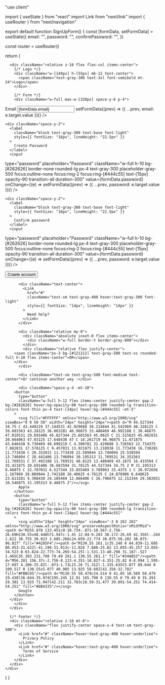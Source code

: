 "use client"

import { useState } from "react"
import Link from "next/link"
import { useRouter } from "next/navigation"

export default function SignUpForm() {
  const [formData, setFormData] = useState({
    email: "",
    password: "",
    confirmPassword: "",
  })

  const router = useRouter()

  return (
    <div className="w-full min-h-screen bg-[#171717] relative overflow-hidden px-4 lg:px-8 py-12 flex flex-col justify-between">
      <div className="radial-gradient absolute w-full h-[50%] top-0 left-0 pointer-events-none"></div>

      <div className="relative z-10 flex flex-col items-center">
        {/* Logo */}
        <div className="w-[149px] h-[55px] mb-12 text-center">
          <span className="text-gray-300 text-3xl font-semibold mt-24">Logo</span>
        </div>

        {/* Form */}
        <div className="w-full max-w-[320px] space-y-6 p-4">
  <div className="space-y-6">
    <div className="space-y-2">
    <label className="block text-gray-300 text-base font-light mb-2 text-[16px] -mt-6">
            Email
          </label>
          <input
  type="email"
  placeholder="name@host.com"
  className="w-full h-10 bg-[#262626] border-none rounded-lg px-4 text-gray-300 placeholder-gray-500 focus:outline-none focus:ring-2 focus:ring-[#444c55] text-[15px] opacity-90 transition-all duration-300"
  value={formData.email}
  onChange={(e) => setFormData((prev) => ({ ...prev, email: e.target.value }))}
 />
    </div>

    <div className="space-y-2">
      <label
        className="block text-gray-300 text-base font-light"
        style={{ fontSize: "16px", lineHeight: "22.5px" }}
      >
        Create Password
      </label>
      <input
  type="password"
  placeholder="Password"
  className="w-full h-10 bg-[#262626] border-none rounded-lg px-4 text-gray-300 placeholder-gray-500 focus:outline-none focus:ring-2 focus:ring-[#444c55] text-[15px] opacity-90 transition-all duration-300"
  value={formData.password}
  onChange={(e) => setFormData((prev) => ({ ...prev, password: e.target.value }))}
 />
    </div>

    <div className="space-y-2">
      <label
        className="block text-gray-300 text-base font-light"
        style={{ fontSize: "16px", lineHeight: "22.5px" }}
      >
        Confirm password
      </label>
      <input
  type="password"
  placeholder="Password"
  className="w-full h-10 bg-[#262626] border-none rounded-lg px-4 text-gray-300 placeholder-gray-500 focus:outline-none focus:ring-2 focus:ring-[#444c55] text-[15px] opacity-90 transition-all duration-300"
  value={formData.password}
  onChange={(e) => setFormData((prev) => ({ ...prev, password: e.target.value }))}
 />
    </div>
  </div>
  <button
  type="submit"
  className="w-full h-12 bg-gradient-to-r from-blue-400 to-blue-600 text-white rounded-lg transition-opacity font-light flex items-center justify-center text-[16px] hover:shadow-[0_0_10px_#5e81ff]"
>
  Craete account
</button>

          <div className="text-center">
            <Link
              href="#"
              className="text-sm text-gray-400 hover:text-gray-300 font-light"
              style={{ fontSize: "14px", lineHeight: "14px" }}
            >
              Need help?
            </Link>
          </div>

          <div className="relative my-8">
            <div className="absolute inset-0 flex items-center">
              <div className="w-full border-t border-gray-800"></div>
            </div>
            <div className="relative flex justify-center">
        <span className="px-3 bg-[#121212] text-gray-500 text-xs rounded-full h-10 flex items-center">OR</span>
        </div>
          </div>

          <div className="text-sm text-gray-500 font-medium text-center">Or continue another way :</div>

          <div className="space-y-4 -mt-10">
        <button
          type="button"
          className="w-full h-12 flex items-center justify-center gap-2 bg-[#262626] hover:bg-opacity-80 text-gray-300 rounded-lg transition-colors font-thin px-4 text-[14px] hover:bg-[#444c55] -mt-5"
        >
          <svg fill="#FFFFFF" xmlns="http://www.w3.org/2000/svg"  viewBox="0 0 50 50" width="24px" height="24px"><path d="M 44.527344 34.75 C 43.449219 37.144531 42.929688 38.214844 41.542969 40.328125 C 39.601563 43.28125 36.863281 46.96875 33.480469 46.992188 C 30.46875 47.019531 29.691406 45.027344 25.601563 45.0625 C 21.515625 45.082031 20.664063 47.03125 17.648438 47 C 14.261719 46.96875 11.671875 43.648438 9.730469 40.699219 C 4.300781 32.429688 3.726563 22.734375 7.082031 17.578125 C 9.457031 13.921875 13.210938 11.773438 16.738281 11.773438 C 20.332031 11.773438 22.589844 13.746094 25.558594 13.746094 C 28.441406 13.746094 30.195313 11.769531 34.351563 11.769531 C 37.492188 11.769531 40.8125 13.480469 43.1875 16.433594 C 35.421875 20.691406 36.683594 31.78125 44.527344 34.75 Z M 31.195313 8.46875 C 32.707031 6.527344 33.855469 3.789063 33.4375 1 C 30.972656 1.167969 28.089844 2.742188 26.40625 4.78125 C 24.878906 6.640625 23.613281 9.398438 24.105469 12.066406 C 26.796875 12.152344 29.582031 10.546875 31.195313 8.46875 Z"/></svg>
          Apple
        </button>
        <button
          type="button"
          className="w-full h-12 flex items-center justify-center gap-2 bg-[#262626] hover:bg-opacity-80 text-gray-300 rounded-lg transition-colors font-thin px-4 text-[14px] hover:bg-[#444c55]"
        >
          <svg width="24px" height="24px" viewBox="-3 0 262 262" xmlns="http://www.w3.org/2000/svg" preserveAspectRatio="xMidYMid"><path d="M255.878 133.451c0-10.734-.871-18.567-2.756-26.69H130.55v48.448h71.947c-1.45 12.04-9.283 30.172-26.69 42.356l-.244 1.622 38.755 30.023 2.685.268c24.659-22.774 38.875-56.282 38.875-96.027" fill="#4285F4"/><path d="M130.55 261.1c35.248 0 64.839-11.605 86.453-31.622l-41.196-31.913c-11.024 7.688-25.82 13.055-45.257 13.055-34.523 0-63.824-22.773-74.269-54.25l-1.531.13-40.298 31.187-.527 1.465C35.393 231.798 79.49 261.1 130.55 261.1" fill="#34A853"/><path d="M56.281 156.37c-2.756-8.123-4.351-16.827-4.351-25.82 0-8.994 1.595-17.697 4.206-25.82l-.073-1.73L15.26 71.312l-1.335.635C5.077 89.644 0 109.517 0 130.55s5.077 40.905 13.925 58.602l42.356-32.782" fill="#FBBC05"/><path d="M130.55 50.479c24.514 0 41.05 10.589 50.479 19.438l36.844-35.974C195.245 12.91 165.798 0 130.55 0 79.49 0 35.393 29.301 13.925 71.947l42.211 32.783c10.59-31.477 39.891-54.251 74.414-54.251" fill="#EB4335"/></svg>
          Google
        </button>
      </div>
        </div>
      </div>

      {/* Footer */}
      <div className="relative z-10 mt-8">
        <div className="flex justify-center space-x-4 text-sm text-gray-500">
          <Link href="#" className="hover:text-gray-400 hover:underline">
            Privacy Policy
          </Link>
          <Link href="#" className="hover:text-gray-400 hover:underline">
            Terms of Service
          </Link>
        </div>
      </div>
    </div>
  )
}

